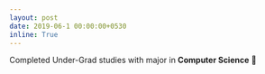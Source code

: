 ```yaml
---
layout: post
date: 2019-06-1 00:00:00+0530
inline: True
---
```


Completed Under-Grad studies with major in <b>Computer Science</b> 🎉